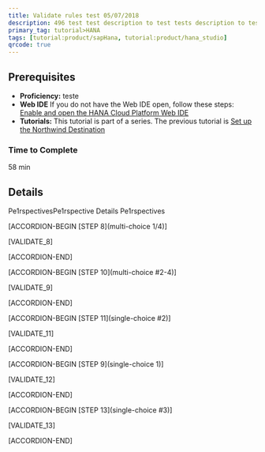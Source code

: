 ```yaml
---
title: Validate rules test 05/07/2018  
description: 496 test test description to test tests description to test tests description to test 8tests descriptest description to test tests description to test tests description to test 8tests descripdescription to test tests description to test tests description to test 8tests description to test tests description to test tests lorem
primary_tag: tutorial>HANA
tags: [tutorial:product/sapHana, tutorial:product/hana_studio]
qrcode: true
---
```


## Prerequisites  
 - **Proficiency:** teste 
 - **Web IDE** If you do not have the Web IDE open, follow these steps: [Enable and open the HANA Cloud Platform Web IDE](https://go.sap.com/developer/tutorials/sapui5-webide-open-webide.html)
 - **Tutorials:** This tutorial is part of a series. The previous tutorial is [Set up the Northwind Destination](https://go.sap.com/developer/tutorials/hcp-create-destination.html)

### Time to Complete
58 min

## Details
Pe1rspectivesPe1rspective Details
Pe1rspectives


[ACCORDION-BEGIN [STEP 8](multi-choice 1/4)] 
  
 [VALIDATE_8] 
 
[ACCORDION-END]




[ACCORDION-BEGIN [STEP 10](multi-choice #2-4)] 
  
 [VALIDATE_9] 
 
[ACCORDION-END]


[ACCORDION-BEGIN [STEP 11](single-choice #2)] 
  
 [VALIDATE_11] 
 
[ACCORDION-END]


[ACCORDION-BEGIN [STEP 9](single-choice 1)] 
  
 [VALIDATE_12] 
 
[ACCORDION-END]


[ACCORDION-BEGIN [STEP 13](single-choice #3)] 
  
 [VALIDATE_13] 
 
[ACCORDION-END]

